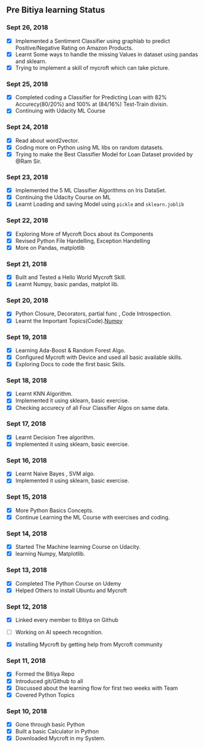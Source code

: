 ## Pre Bitiya learning Status

### Sept 26, 2018
* [x] Implemented a Sentiment Classifier using graphlab to predict Positive/Negative Rating on Amazon Products.
* [x] Learnt Some ways to handle the missing Values in dataset using pandas and sklearn.
* [x] Trying to implement a skill of mycroft which can take picture.

### Sept 25, 2018
* [x] Completed coding a Classifier for Predicting Loan with 82% Accurecy(80/20%) and 100% at (84/16%) Test-Train divisin.
* [x] Continuing with Udacity ML Course

### Sept 24, 2018
* [x] Read about word2vector.
* [x] Coding more on Python using ML libs on random datasets.
* [x] Trying to make the Best Classifier Model for Loan Dataset provided by @Ram Sir.

### Sept 23, 2018
* [x] Implemented the 5 ML Classifier Algorithms on Iris DataSet.
* [x] Continuing the Udacity Course on ML
* [x] Learnt Loading and saving Model using ```pickle``` and ```sklearn.joblib```

### Sept 22, 2018
* [x] Exploring More of Mycroft Docs about its Components
* [x] Revised Python File Handelling, Exception Handelling
* [x] More on Pandas, matplotlib

### Sept 21, 2018
* [x] Built and Tested a Hello World Mycroft Skill.
* [x] Learnt Numpy, basic pandas, matplot lib.

### Sept 20, 2018
* [x] Python Closure, Decorators, partial func , Code Introspection.
* [x] Learnt the Important Topics(Code).[Numpy](http://cs231n.github.io/python-numpy-tutorial/)

### Sept 19, 2018
* [x] Learning Ada-Boost & Random Forest Algo.
* [x] Configured Mycroft with Device and used all basic available skills.
* [x] Exploring Docs to code the first basic Skils.

### Sept 18, 2018
* [x] Learnt KNN Algorithm.
* [x] Implemented it using sklearn, basic exercise.
* [x] Checking accurecy of all Four Classifier Algos on same data.

### Sept 17, 2018
* [x] Learnt Decision Tree algorithm.
* [x] Implemented it using sklearn, basic exercise.

### Sept 16, 2018
* [x] Learnt Naive Bayes , SVM algo.
* [x] Implemented it using sklearn, basic exercise.

### Sept 15, 2018
* [x] More Python Basics Concepts.
* [x] Continue Learning the ML Course with exercises and coding.

### Sept 14, 2018
* [x] Started The Machine learning Course on Udacity.
* [x] learning Numpy, Matplotlib.

### Sept 13, 2018
* [x] Completed The Python Course on Udemy
* [x] Helped Others to install Ubuntu and Mycroft

### Sept 12, 2018
* [x] Linked every member to Bitiya on Github
* [ ] Working on AI speech recognition.
* [X] Installing Mycroft by getting help from Mycroft community


### Sept 11, 2018
* [x] Formed the Bitiya Repo
* [x] Introduced git/Github to all
* [x] Discussed about the learning flow for first two weeks with Team
* [x] Covered Python Topics

### Sept 10, 2018
* [x] Gone through basic Python
* [x] Built a basic Calculator in Python
* [x] Downloaded Mycroft in my System.
